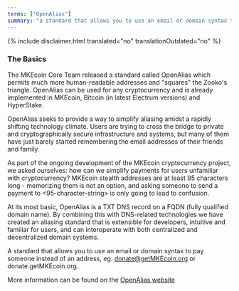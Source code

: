 ```yaml
---
terms: ["OpenAlias"]
summary: "a standard that allows you to use an email or domain syntax to pay someone instead of an address, eg. donate@getMKEcoin.org or donate.getMKEcoin.org"
---
```


{% include disclaimer.html translated="no" translationOutdated="no" %}
### The Basics

The MKEcoin Core Team released a standard called OpenAlias which permits much more human-readable addresses and "squares" the Zooko's triangle. OpenAlias can be used for any cryptocurrency and is already implemented in MKEcoin, Bitcoin (in latest Electrum versions) and HyperStake.

OpenAlias seeks to provide a way to simplify aliasing amidst a rapidly shifting technology climate. Users are trying to cross the bridge to private and cryptographically secure infrastructure and systems, but many of them have just barely started remembering the email addresses of their friends and family.

As part of the ongoing development of the MKEcoin cryptocurrency project, we asked ourselves: how can we simplify payments for users unfamiliar with cryptocurrency? MKEcoin stealth addresses are at least 95 characters long - memorizing them is not an option, and asking someone to send a payment to <95-character-string> is only going to lead to confusion.

At its most basic, OpenAlias is a TXT DNS record on a FQDN (fully qualified domain name). By combining this with DNS-related technologies we have created an aliasing standard that is extensible for developers, intuitive and familiar for users, and can interoperate with both centralized and decentralized domain systems.

A standard that allows you to use an email or domain syntax to pay someone instead of an address, eg. donate@getMKEcoin.org or donate.getMKEcoin.org.

More information can be found on the [OpenAlias website](https://openalias.org)
